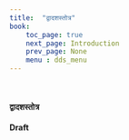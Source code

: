 ```yaml
---
title:  "द्वादशस्तोत्र"
book:
    toc_page: true
    next_page: Introduction
    prev_page: None
    menu : dds_menu 
---
```

<br/>  

####  द्वादशस्तोत्र

**Draft**